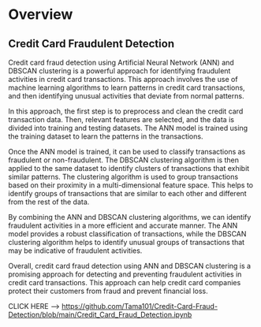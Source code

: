 # Overview

## Credit Card Fraudulent Detection

Credit card fraud detection using Artificial Neural Network (ANN) and DBSCAN clustering is a powerful approach for identifying fraudulent activities in credit card transactions. This approach involves the use of machine learning algorithms to learn patterns in credit card transactions, and then identifying unusual activities that deviate from normal patterns.

In this approach, the first step is to preprocess and clean the credit card transaction data. Then, relevant features are selected, and the data is divided into training and testing datasets. The ANN model is trained using the training dataset to learn the patterns in the transactions.

Once the ANN model is trained, it can be used to classify transactions as fraudulent or non-fraudulent. The DBSCAN clustering algorithm is then applied to the same dataset to identify clusters of transactions that exhibit similar patterns. The clustering algorithm is used to group transactions based on their proximity in a multi-dimensional feature space. This helps to identify groups of transactions that are similar to each other and different from the rest of the data.

By combining the ANN and DBSCAN clustering algorithms, we can identify fraudulent activities in a more efficient and accurate manner. The ANN model provides a robust classification of transactions, while the DBSCAN clustering algorithm helps to identify unusual groups of transactions that may be indicative of fraudulent activities.

Overall, credit card fraud detection using ANN and DBSCAN clustering is a promising approach for detecting and preventing fraudulent activities in credit card transactions. This approach can help credit card companies protect their customers from fraud and prevent financial loss.

CLICK HERE --> https://github.com/Tama101/Credit-Card-Fraud-Detection/blob/main/Credit_Card_Fraud_Detection.ipynb
